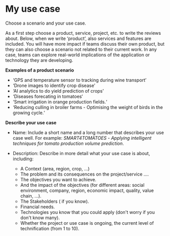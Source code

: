 # My use case

Choose a scenario and your use case.

As a first step choose a product, service, project, etc. to write the reviews about. 
Below, when we write ‘product’, also services and features are included. You will have more impact if teams discuss their own product, but they can also choose a scenario not related to their current work. In any case, teams can explore real-world implications of the application or technology they are developing.

**Examples of a product scenario**

- ‘GPS and temperature sensor to tracking during wine transport’
- ‘Drone images to identify crop disease’
- ‘AI analytics to do yield prediction of crops’
- ‘Diseases forecating in tomatoes‘
- ‘Smart irrigation in orange production fields.‘
- ‘Reducing culling in broiler farms - Optimising the weight of birds in the growing cycle.‘

**Describe your use case**

- Name: Include a short name and a long number that describes your use case well. 
For example: *SMART4TOMATOES* - *Applying intelligent techniques for tomato production volume prediction*.

- Description: Describe in more detail what your use case is about, including: 
  - A Context (area, region, crop, ...)
  - The problem and its consequences on the project/service ....
  - The objectives you want to achieve.
  - And the impact of the objectives (for different areas: social environment, company, region, economic impact, quality, value chain, ...).
  - The Stakeholders ( if you know). 
  - Financial needs.
  - Technologies you know that you could apply (don't worry if you don't know many).
  - Whether the project or use case is ongoing, the current level of technification (from 1 to 10). 


